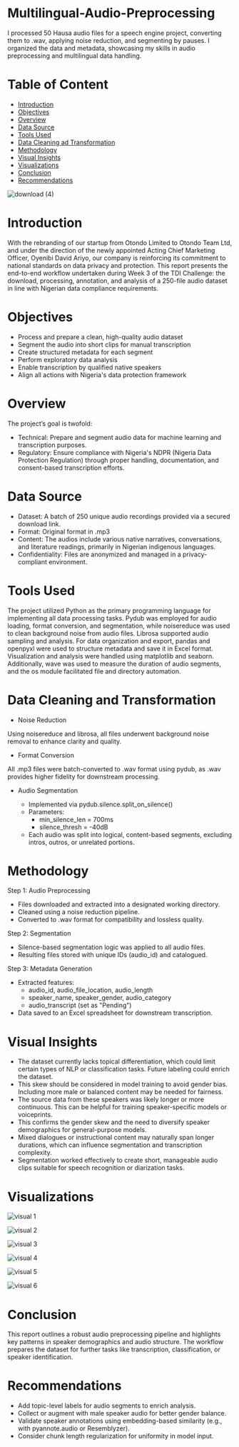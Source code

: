 # Multilingual-Audio-Preprocessing
I processed 50 Hausa audio files for a speech engine project, converting them to .wav, applying noise reduction, and segmenting by pauses. I organized the data and metadata, showcasing my skills in audio preprocessing and multilingual data handling.

# Table of Content 
- [Introduction](https://github.com/Humairah9/Multilingual-Audio-Preprocessing/blob/main/README.md#introduction)
- [Objectives](https://github.com/Humairah9/Multilingual-Audio-Preprocessing/blob/main/README.md#objectives)
- [Overview](https://github.com/Humairah9/Multilingual-Audio-Preprocessing/blob/main/README.md#overview)
- [Data Source](https://github.com/Humairah9/Multilingual-Audio-Preprocessing/blob/main/README.md#data-source)
- [Tools Used](https://github.com/Humairah9/Multilingual-Audio-Preprocessing/blob/main/README.md#tools-used)
- [Data Cleaning ad Transformation](https://github.com/Humairah9/Multilingual-Audio-Preprocessing/blob/main/README.md#data-cleaning-and-transformation)
- [Methodology](https://github.com/Humairah9/Multilingual-Audio-Preprocessing/blob/main/README.md#methodology)
- [Visual Insights](https://github.com/Humairah9/Multilingual-Audio-Preprocessing/blob/main/README.md#visual-insights)
- [Visualizations](https://github.com/Humairah9/Multilingual-Audio-Preprocessing/blob/main/README.md#visualizations)
- [Conclusion](https://github.com/Humairah9/Multilingual-Audio-Preprocessing/blob/main/README.md#conclusion)
- [Recommendations](https://github.com/Humairah9/Multilingual-Audio-Preprocessing/blob/main/README.md#recommendations)


![download (4)](https://github.com/user-attachments/assets/d65b5dce-452c-45f3-8957-fd9074944e14)

# Introduction
With the rebranding of our startup from Otondo Limited to Otondo Team Ltd, and under the direction of the newly appointed Acting Chief Marketing Officer, Oyenibi David Ariyo, our company is reinforcing its commitment to national standards on data privacy and protection. This report presents the end-to-end workflow undertaken during Week 3 of the TDI Challenge: the download, processing, annotation, and analysis of a 250-file audio dataset in line with Nigerian data compliance requirements.

# Objectives
- Process and prepare a clean, high-quality audio dataset
- Segment the audio into short clips for manual transcription
- Create structured metadata for each segment
- Perform exploratory data analysis
- Enable transcription by qualified native speakers
- Align all actions with Nigeria's data protection framework

# Overview
The project’s goal is twofold:
- Technical: Prepare and segment audio data for machine learning and transcription purposes.
- Regulatory: Ensure compliance with Nigeria's NDPR (Nigeria Data Protection Regulation) through proper handling, documentation, and consent-based transcription efforts.

# Data Source
- Dataset: A batch of 250 unique audio recordings provided via a secured download link.
- Format: Original format in .mp3
- Content: The audios include various native narratives, conversations, and literature readings, primarily in Nigerian indigenous languages.
- Confidentiality: Files are anonymized and managed in a privacy-compliant environment.

# Tools Used
The project utilized Python as the primary programming language for implementing all data processing tasks. Pydub was employed for audio loading, format conversion, and segmentation, while noisereduce was used to clean background noise from audio files. Librosa supported audio sampling and analysis. For data organization and export, pandas and openpyxl were used to structure metadata and save it in Excel format. Visualization and analysis were handled using matplotlib and seaborn. Additionally, wave was used to measure the duration of audio segments, and the os module facilitated file and directory automation.

# Data Cleaning and Transformation
- Noise Reduction
  
Using noisereduce and librosa, all files underwent background noise removal to enhance clarity and quality.
- Format Conversion
  
All .mp3 files were batch-converted to .wav format using pydub, as .wav provides higher fidelity for downstream processing.
- Audio Segmentation
  
  - Implemented via pydub.silence.split_on_silence()
  - Parameters:
     - min_silence_len = 700ms
     - silence_thresh = -40dB
  - Each audio was split into logical, content-based segments, excluding intros, outros, or unrelated portions.

# Methodology
Step 1: Audio Preprocessing
- Files downloaded and extracted into a designated working directory.
- Cleaned using a noise reduction pipeline.
- Converted to .wav format for compatibility and lossless quality.

Step 2: Segmentation
- Silence-based segmentation logic was applied to all audio files.
- Resulting files stored with unique IDs (audio_id) and catalogued.

Step 3: Metadata Generation
- Extracted features:
    - audio_id, audio_file_location, audio_length
    - speaker_name, speaker_gender, audio_category
    - audio_transcript (set as "Pending")
- Data saved to an Excel spreadsheet for downstream transcription.

# Visual Insights
- The dataset currently lacks topical differentiation, which could limit certain types of NLP or classification tasks. Future labeling could enrich the dataset.
- This skew should be considered in model training to avoid gender bias. Including more male or balanced content may be needed for fairness.
- The source data from these speakers was likely longer or more continuous. This can be helpful for training speaker-specific models or voiceprints.
- This confirms the gender skew and the need to diversify speaker demographics for general-purpose models.
- Mixed dialogues or instructional content may naturally span longer durations, which can influence segmentation and transcription complexity.
- Segmentation worked effectively to create short, manageable audio clips suitable for speech recognition or diarization tasks.

# Visualizations

![visual 1](https://github.com/user-attachments/assets/14de4598-1b1c-40d2-b7ad-f2119b6b9de5)

![visual 2](https://github.com/user-attachments/assets/aecf33cc-c4b4-4118-8ca9-f4cd1e29ae01)

![visual 3](https://github.com/user-attachments/assets/408ebccd-471a-46f5-8da6-746307aab0b3)

![visual 4](https://github.com/user-attachments/assets/202fcd30-391c-433a-8e82-a7fccca3620b)

![visual 5](https://github.com/user-attachments/assets/25728995-642d-4061-939b-26647f3b1d15)

![visual 6](https://github.com/user-attachments/assets/171e4039-62f1-4a13-91e4-680036d10535)

#  Conclusion
This report outlines a robust audio preprocessing pipeline and highlights key patterns in speaker demographics and audio structure. The workflow prepares the dataset for further tasks like transcription, classification, or speaker identification.

# Recommendations
- Add topic-level labels for audio segments to enrich analysis.
- Collect or augment with male speaker audio for better gender balance.
- Validate speaker annotations using embedding-based similarity (e.g., with pyannote.audio or Resemblyzer).
- Consider chunk length regularization for uniformity in model input.

